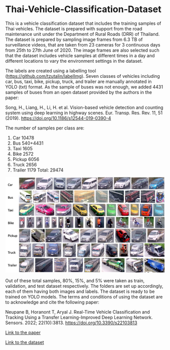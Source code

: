 # Thai-Vehicle-Classification-Dataset
This is a vehicle classification dataset that includes the training samples of Thai vehicles. The dataset is prepared with support from the road maintenance unit under the Department of Rural Roads (DRR) of Thailand. The dataset is prepared by sampling image frames from 6.3 TB of surveillance videos, that are taken from 23 cameras for 3 continuous days from 25th to 27th June of 2020. The image frames are also selected such that the dataset includes vehicle samples at different times in a day and different locations to vary the environment settings in the dataset.

The labels are created using a labelling tool (https://github.com/tzutalin/labelImg). Seven classes of vehicles including car, bus, taxi, bike, pickup, truck, and trailer are manually annotated in YOLO (txt) format. As the sample of buses was not enough, we added 4431 samples of buses from an open dataset provided by the authors in the paper:

Song, H., Liang, H., Li, H. et al. Vision-based vehicle detection and counting system using deep learning in highway scenes. Eur. Transp. Res. Rev. 11, 51 (2019). https://doi.org/10.1186/s12544-019-0390-4

The number of samples per class are:
1. Car      10478
2. Bus      540+4431
3. Taxi     1605
4. Bike     2572
5. Pickup   6056
6. Truck    2656
7. Trailer  1179
Total:      29474

![alt text](samples.jpg?raw=true)

Out of these total samples, 80%, 15%, and 5% were taken as train, validation, and test dataset respectively. The folders are set up accordingly, each of them having both images and labels. The dataset is ready to be trained on YOLO models. The terms and conditions of using the dataset are to acknowledge and cite the following paper:

Neupane B, Horanont T, Aryal J. Real-Time Vehicle Classification and Tracking Using a Transfer Learning-Improved Deep Learning Network. Sensors. 2022; 22(10):3813. https://doi.org/10.3390/s22103813 

[Link to the paper](https://www.mdpi.com/1424-8220/22/10/3813)

[Link to the dataset](https://mappico-my.sharepoint.com/:u:/g/personal/bipul_n_siitgis_com/EfPMSt3cEchHnKlc8nuY1cQBGXzC_-vSoUbi61tfozdsJQ?e=7AzCbq)
